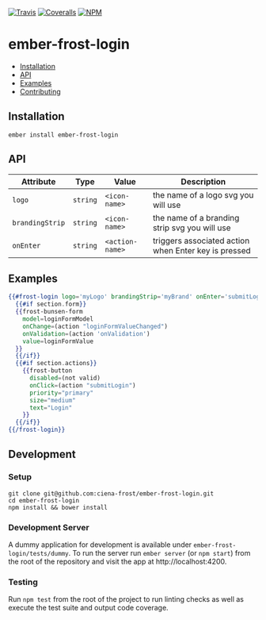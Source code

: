[ci-img]: https://img.shields.io/travis/ciena-frost/ember-frost-login.svg "CI Build Status"
[ci-url]: https://travis-ci.org/ciena-frost/ember-frost-login

[cov-img]: https://img.shields.io/coveralls/ciena-frost/ember-frost-login.svg "Code Coverage"
[cov-url]: https://coveralls.io/github/ciena-frost/ember-frost-login

[npm-img]: https://img.shields.io/npm/v/ember-frost-login.svg "Version"
[npm-url]: https://www.npmjs.com/package/ember-frost-login

[![Travis][ci-img]][ci-url] [![Coveralls][cov-img]][cov-url] [![NPM][npm-img]][npm-url]

# ember-frost-login

* [Installation](#installation)
* [API](#api)
* [Examples](#examples)
* [Contributing](#development)

## Installation
```
ember install ember-frost-login
```

## API
| Attribute | Type | Value | Description |
| --------- | ---- | ----- | ----------- |
| `logo` | `string` | `<icon-name>` | the name of a logo svg you will use |
| `brandingStrip` | `string` | `<icon-name>` | the name of a branding strip svg you will use |
| `onEnter` | `string` | `<action-name>` | triggers associated action when Enter key is pressed |


## Examples
```handlebars
{{#frost-login logo='myLogo' brandingStrip='myBrand' onEnter='submitLogin' as |section|}}
  {{#if section.form}}
  {{frost-bunsen-form
    model=loginFormModel
    onChange=(action "loginFormValueChanged")
    onValidation=(action 'onValidation')
    value=loginFormValue
  }}
  {{/if}}
  {{#if section.actions}}
    {{frost-button
      disabled=(not valid)
      onClick=(action "submitLogin")
      priority="primary"
      size="medium"
      text="Login"
    }}
  {{/if}}
{{/frost-login}}
```

## Development
### Setup
```
git clone git@github.com:ciena-frost/ember-frost-login.git
cd ember-frost-login
npm install && bower install
```

### Development Server
A dummy application for development is available under `ember-frost-login/tests/dummy`.
To run the server run `ember server` (or `npm start`) from the root of the repository and
visit the app at http://localhost:4200.

### Testing
Run `npm test` from the root of the project to run linting checks as well as execute the test suite
and output code coverage.
